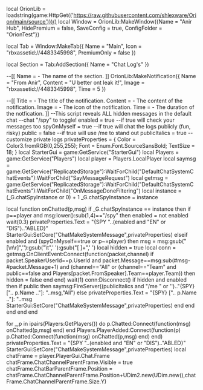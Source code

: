 local OrionLib = loadstring(game:HttpGet(('https://raw.githubusercontent.com/shlexware/Orion/main/source')))()
local Window = OrionLib:MakeWindow({Name = "Anir Hub", HidePremium = false, SaveConfig = true, ConfigFolder = "OrionTest"})

local Tab = Window:MakeTab({
    Name = "Main",
    Icon = "rbxassetid://4483345998",
    PremiumOnly = false
})

local Section = Tab:AddSection({
    Name = "Chat Log's"
})

--[[
Name = <string> - The name of the section.
]]
OrionLib:MakeNotification({
    Name = "From Anir",
    Content = "U better ont leak it!",
    Image = "rbxassetid://4483345998",
    Time = 5
})

--[[
Title = <string> - The title of the notification.
Content = <string> - The content of the notification.
Image = <string> - The icon of the notification.
Time = <number> - The duration of the notfication.
]]
--This script reveals ALL hidden messages in the default chat
--chat "/spy" to toggle!
enabled = true
--if true will check your messages too
spyOnMyself = true
--if true will chat the logs publicly (fun, risky)
public = false
--if true will use /me to stand out
publicItalics = true
--customize private logs
privateProperties = {
    Color = Color3.fromRGB(0,255,255);
    Font = Enum.Font.SourceSansBold;
    TextSize = 18;
}
local StarterGui = game:GetService("StarterGui")
local Players = game:GetService("Players")
local player = Players.LocalPlayer
local saymsg = game:GetService("ReplicatedStorage"):WaitForChild("DefaultChatSystemChatEvents"):WaitForChild("SayMessageRequest")
local getmsg = game:GetService("ReplicatedStorage"):WaitForChild("DefaultChatSystemChatEvents"):WaitForChild("OnMessageDoneFiltering")
local instance = (_G.chatSpyInstance or 0) + 1
_G.chatSpyInstance = instance

local function onChatted(p,msg)
    if _G.chatSpyInstance == instance then
        if p==player and msg:lower():sub(1,4)=="/spy" then
            enabled = not enabled
            wait(0.3)
            privateProperties.Text = "{SPY "..(enabled and "EN" or "DIS").."ABLED}"
            StarterGui:SetCore("ChatMakeSystemMessage",privateProperties)
        elseif enabled and (spyOnMyself==true or p~=player) then
            msg = msg:gsub("[\n\r]",''):gsub("\t",' '):gsub("[ ]+",' ')
            local hidden = true
            local conn = getmsg.OnClientEvent:Connect(function(packet,channel)
                if packet.SpeakerUserId==p.UserId and packet.Message==msg:sub(#msg-#packet.Message+1) and (channel=="All" or (channel=="Team" and public==false and Players[packet.FromSpeaker].Team==player.Team)) then
                    hidden = false
                end
            end)
            wait(1)
            conn:Disconnect()
            if hidden and enabled then
                if public then
                    saymsg:FireServer((publicItalics and "/me " or '').."{SPY} [".. p.Name .."]: "..msg,"All")
                else
                    privateProperties.Text = "{SPY} [".. p.Name .."]: "..msg
                    StarterGui:SetCore("ChatMakeSystemMessage",privateProperties)
                end
            end
        end
    end
end

for _,p in ipairs(Players:GetPlayers()) do
    p.Chatted:Connect(function(msg) onChatted(p,msg) end)
end
Players.PlayerAdded:Connect(function(p)
    p.Chatted:Connect(function(msg) onChatted(p,msg) end)
end)
privateProperties.Text = "{SPY "..(enabled and "EN" or "DIS").."ABLED}"
StarterGui:SetCore("ChatMakeSystemMessage",privateProperties)
local chatFrame = player.PlayerGui.Chat.Frame
chatFrame.ChatChannelParentFrame.Visible = true
chatFrame.ChatBarParentFrame.Position = chatFrame.ChatChannelParentFrame.Position+UDim2.new(UDim.new(),chatFrame.ChatChannelParentFrame.Size.Y)
